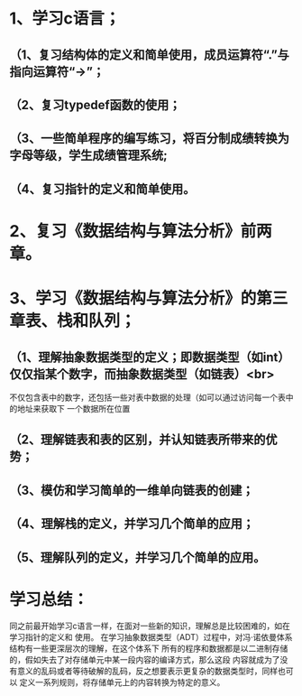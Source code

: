 # 1、学习c语言；
## （1、复习结构体的定义和简单使用，成员运算符“.”与指向运算符“->”；
## （2、复习typedef函数的使用；
## （3、一些简单程序的编写练习，将百分制成绩转换为字母等级，学生成绩管理系统;
## （4、复习指针的定义和简单使用。
# 2、复习《数据结构与算法分析》前两章。
# 3、学习《数据结构与算法分析》的第三章表、栈和队列；
## （1、理解抽象数据类型的定义；即数据类型（如int）仅仅指某个数字，而抽象数据类型（如链表）\<br>
不仅包含表中的数字，还包括一些对表中数据的处理（如可以通过访问每一个表中的地址来获取下
一个数据所在位置
## （2、理解链表和表的区别，并认知链表所带来的优势；
## （3、模仿和学习简单的一维单向链表的创建；
## （4、理解栈的定义，并学习几个简单的应用；
## （5、理解队列的定义，并学习几个简单的应用。
# 学习总结：
同之前最开始学习c语言一样，在面对一些新的知识，理解总是比较困难的，如在学习指针的定义和
使用。
在学习抽象数据类型（ADT）过程中，对冯·诺依曼体系结构有一些更深层次的理解，在这个体系下
所有的程序和数据都是以二进制存储的，假如失去了对存储单元中某一段内容的编译方式，那么这段
内容就成为了没有意义的乱码或者等待破解的乱码，反之想要表示更复杂的数据类型时，同样也可以
定义一系列规则，将存储单元上的内容转换为特定的意义。
